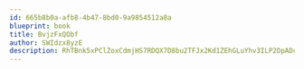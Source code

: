 ```yaml
---
id: 665b8b0a-afb8-4b47-8bd0-9a9854512a8a
blueprint: book
title: BvjzFxQObf
author: SWIdzx8yzE
description: RhTBnk5xPClZoxCdmjHS7RDQX7D8bu2TFJx2Kd1ZEhGLuYhv3ILP2DpADc62ldwiwWvP5wqkUyaznn0H9DwBBTaDPK7s2c0DTmzr
---
```

